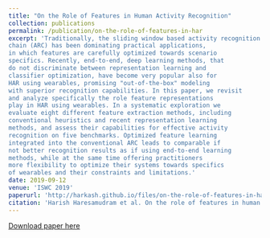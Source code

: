 ```yaml
---
title: "On the Role of Features in Human Activity Recognition"
collection: publications
permalink: /publication/on-the-role-of-features-in-har
excerpt: 'Traditionally, the sliding window based activity recognition
chain (ARC) has been dominating practical applications,
in which features are carefully optimized towards scenario
specifics. Recently, end-to-end, deep learning methods, that
do not discriminate between representation learning and
classifier optimization, have become very popular also for
HAR using wearables, promising "out-of-the-box" modeling
with superior recognition capabilities. In this paper, we revisit
and analyze specifically the role feature representations
play in HAR using wearables. In a systematic exploration we
evaluate eight different feature extraction methods, including
conventional heuristics and recent representation learning
methods, and assess their capabilities for effective activity
recognition on five benchmarks. Optimized feature learning
integrated into the conventional ARC leads to comparable if
not better recognition results as if using end-to-end learning
methods, while at the same time offering practitioners
more flexibility to optimize their systems towards specifics
of wearables and their constraints and limitations.'
date: 2019-09-12
venue: 'ISWC 2019'
paperurl: 'http://harkash.github.io/files/on-the-role-of-features-in-har.pdf'
citation: 'Harish Haresamudram et al. On the role of features in human activity recognition. In Proceedings of the 23rd International Symposium on Wearable Computers, ISWC '19, pages 78-88, New York, NY, USA, 2019. ACM.'
---
```


[Download paper here](paperurl: 'http://harkash.github.io/files/on-the-role-of-features-in-har.pdf')
